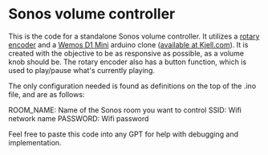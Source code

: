 # Sonos volume controller

This is the code for a standalone Sonos volume controller. It utilizes a [rotary encoder](https://www.aliexpress.com/item/1005005973850924.html) and a [Wemos D1 Mini](https://www.wemos.cc/en/latest/d1/d1_mini.html) arduino clone ([available at Kjell.com](http://kjell.com/no/produkter/elektro-og-verktoy/elektronikk/utviklerkit/arduino/utviklingskort/luxorparts-wemos-d1-mini-utviklingskort-p87294)). It is created with the objective to be as responsive as possible, as a volume knob should be. The rotary encoder also has a button function, which is used to play/pause what's currently playing.

The only configuration needed is found as definitions on the top of the .ino file, and are as follows:

ROOM_NAME: Name of the Sonos room you want to control
SSID: Wifi network name
PASSWORD: Wifi password

Feel free to paste this code into any GPT for help with debugging and implementation.
